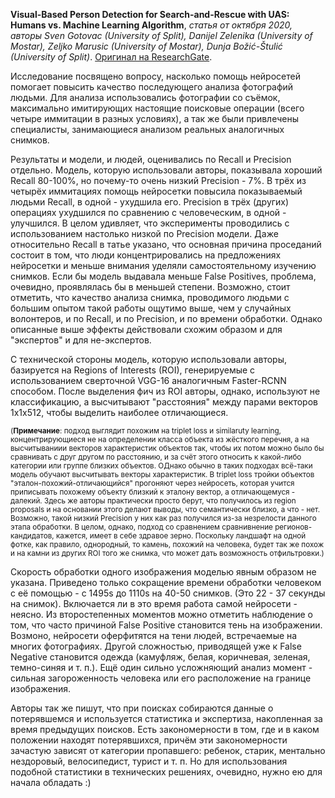 <b>Visual-Based Person Detection for Search-and-Rescue with UAS: Humans vs. Machine Learning Algorithm</b>, <i>статья от октября 2020, авторы Sven Gotovac
(University of Split), Danijel Zelenika (University of Mostar), Zeljko Marusic (University of Mostar), Dunja Božić-Štulić (University of Split)</i>. <a href="https://www.researchgate.net/publication/345069901_Visual-Based_Person_Detection_for_Search-and-Rescue_with_UAS_Humans_vs_Machine_Learning_Algorithm">Оригинал на ResearchGate</a>. 

Исследование посвящено вопросу, насколько помощь нейросетей помогает повысить качество последующего анализа фотографий людьми. Для анализа использовались фотографии со съёмок, максимально имитирующих настоящие поисковые операции (всего четыре иммитации в разных условиях), а так же были привлечены специалисты, занимающиеся анализом реальных аналогичных снимков. 

Результаты и модели, и людей, оценивались по Recall и Precision отдельно. Модель, которую использовали авторы, показывала хороший Recall 80-100%, но почему-то очень  низкий Precision - 7%.
В трёх из четырёх иммитациях помощь нейросетки повысила показываемый людьми Recall, в одной - ухудшила его. Precision в трёх (других) операциях ухудшился по сравнению с человеческим, в одной - улучшился. В целом удивляет, что эксперименты проводились с использованием настолько низкой по Precision модели. Даже относительно Recall в татье указано, что основная причина проседаний состоит в том, что люди концентрировались на предложениях нейросетки и меньше внимания уделяли самостоятельному изучению снимков. Если бы модель выдавала меньше False Positives, проблема, очевидно, проявлялась бы в меньшей степени.
Возможно, стоит отметить, что качество анализа снимка, проводимого людьми с большим опытом такой работы ощутимо выше, чем у случайных волонтеров, и по Recall, и по Precision, и по времени обработки. Однако описанные выше эффекты действовали схожим образом и для "экспертов" и для не-экспертов.

С технической стороны модель, которую использовали авторы, базируется на Regions of Interests (ROI), генерируемые с использованием сверточной VGG-16 аналогичным Faster-RCNN способом. 
После выделения фич из ROI авторы, однако, используют не классификацию, а высчитывают "расстояния" между парами векторов 1х1х512, чтобы выделить наиболее отличающиеся. 

<sub>(<b>Примечание</b>: подход выглядит похожим на  triplet loss и similaruty learning, концентрирующиеся не на определении класса объекта из жёсткого перечня, а на высчитываниии векторов характеристик объектов так, чтобы их потом можно было бы сравнивать с друг другом по расстоянию, и за счёт этого относить к какой-либо категории или группе близких объектов. ОДнако обычно в таких подходах всё-таки модель обучают  высчитывать векторы характеристик. В triplet loss тройки объектов "эталон-похожий-отличающийся" прогоняют через нейросеть, которая учится приписывать похожему объекту близкий к эталону вектор, а отличающемуся - далекий. Здесь же авторы практически просто берут, что получилось из region proposals и на основании этого делают выводы, что семантически близко, а что - нет. Возможно, такой низкий Precision у них как раз получился из-за незрелости данного этапа обработки.
В целом, однако, подход со сравнением сравнивнение регионов-кандидатов, кажется, имеет в себе здравое зерно. Поскольку ландшафт на одной фотке, как правило, однородный, то камень, похожий на человека, будет так же похож и на камни из других ROI того же снимка, что может дать возможность отфильтровки.)</sub> 

Скорость обработки одного изображения моделью явным образом не указана. Приведено только сокращение времени обработки человеком с её помощью - с 1495s до 1110s на 40-50 снимков. (Это 22 - 37 секунды на снимок). Включается ли в это время работа самой нейросети - неясно.
Из второстепенных моментов можно отметить наблюдение о том, что часто причиной False Positive становится тень на изображении. Возмоно, нейросети оферфитятся на тени людей, встречаемые на многих фотографиях. 
Другой сложностью, приводящей уже к False Negative становится одежда (камуфляж, белая, коричневая, зеленая, темно-синяя и т. п.). Ещё один сильно усложняющий анализ момент - сильная загороженность человека или его расположение на границе изображения. 

Авторы так же пишут, что при поисках собираются данные о потерявшемся и используется статистика и экспертиза, накопленная за время предыдущих поисков. Есть закономерности в том, где и в каком положении находят потерявшихся, причём эти закономерности зачастую зависят от категории пропавшего: ребенок, старик, ментально нездоровый, велосипедист, турист и т. п. Но для использования подобной статистики в технических решениях, очевидно, нужно ею для начала обладать :)

